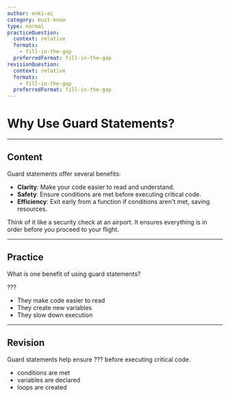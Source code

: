 ```yaml
---
author: enki-ai
category: must-know
type: normal
practiceQuestion:
  context: relative
  formats:
    - fill-in-the-gap
  preferredFormat: fill-in-the-gap
revisionQuestion:
  context: relative
  formats:
    - fill-in-the-gap
  preferredFormat: fill-in-the-gap
---
```


# Why Use Guard Statements?

---
## Content

Guard statements offer several benefits:

- **Clarity**: Make your code easier to read and understand.
- **Safety**: Ensure conditions are met before executing critical code.
- **Efficiency**: Exit early from a function if conditions aren't met, saving resources.

Think of it like a security check at an airport. It ensures everything is in order before you proceed to your flight.

---
## Practice

What is one benefit of using guard statements?

???

- They make code easier to read
- They create new variables
- They slow down execution

---
## Revision

Guard statements help ensure ??? before executing critical code.

- conditions are met
- variables are declared
- loops are created
